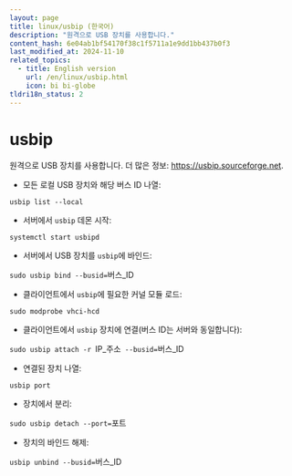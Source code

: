```yaml
---
layout: page
title: linux/usbip (한국어)
description: "원격으로 USB 장치를 사용합니다."
content_hash: 6e04ab1bf54170f38c1f5711a1e9dd1bb437b0f3
last_modified_at: 2024-11-10
related_topics:
  - title: English version
    url: /en/linux/usbip.html
    icon: bi bi-globe
tldri18n_status: 2
---
```

# usbip

원격으로 USB 장치를 사용합니다.
더 많은 정보: <https://usbip.sourceforge.net>.

- 모든 로컬 USB 장치와 해당 버스 ID 나열:

`usbip list --local`

- 서버에서 `usbip` 데몬 시작:

`systemctl start usbipd`

- 서버에서 USB 장치를 `usbip`에 바인드:

`sudo usbip bind --busid=`<span class="tldr-var badge badge-pill bg-dark-lm bg-white-dm text-white-lm text-dark-dm font-weight-bold">버스_ID</span>

- 클라이언트에서 `usbip`에 필요한 커널 모듈 로드:

`sudo modprobe vhci-hcd`

- 클라이언트에서 `usbip` 장치에 연결(버스 ID는 서버와 동일합니다):

`sudo usbip attach -r `<span class="tldr-var badge badge-pill bg-dark-lm bg-white-dm text-white-lm text-dark-dm font-weight-bold">IP_주소</span>` --busid=`<span class="tldr-var badge badge-pill bg-dark-lm bg-white-dm text-white-lm text-dark-dm font-weight-bold">버스_ID</span>

- 연결된 장치 나열:

`usbip port`

- 장치에서 분리:

`sudo usbip detach --port=`<span class="tldr-var badge badge-pill bg-dark-lm bg-white-dm text-white-lm text-dark-dm font-weight-bold">포트</span>

- 장치의 바인드 해제:

`usbip unbind --busid=`<span class="tldr-var badge badge-pill bg-dark-lm bg-white-dm text-white-lm text-dark-dm font-weight-bold">버스_ID</span>
